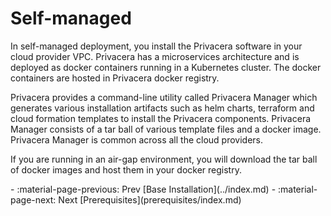# Self-managed

In self-managed deployment, you install the Privacera software in your cloud provider VPC. Privacera
has a microservices architecture and is deployed as docker containers running
in a Kubernetes cluster. The docker containers are hosted in Privacera docker registry.

Privacera provides a command-line utility called Privacera Manager which generates various
installation artifacts such as helm charts, terraform and cloud formation templates
to install the Privacera components. Privacera Manager consists of a tar ball of various
template files and a docker image. Privacera Manager is common across all the cloud providers.

If you are running in an air-gap environment, you will download the tar ball of docker images
and host them in your docker registry.

<div class="grid cards" markdown>
-   :material-page-previous: Prev [Base Installation](../index.md)
-   :material-page-next: Next [Prerequisites](prerequisites/index.md)
</div>
